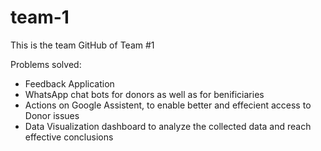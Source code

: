 # team-1

This is the team GitHub of Team #1 

Problems solved:
  - Feedback Application
  - WhatsApp chat bots for donors as well as for benificiaries
  - Actions on Google Assistent, to enable better and effecient access to Donor issues
  - Data Visualization dashboard to analyze the collected data and reach effective conclusions
  
